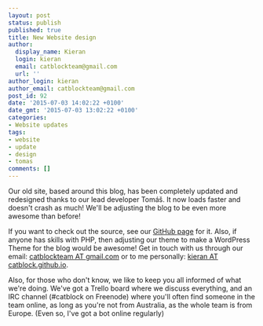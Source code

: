 ```yaml
---
layout: post
status: publish
published: true
title: New Website design
author:
  display_name: Kieran
  login: kieran
  email: catblockteam@gmail.com
  url: ''
author_login: kieran
author_email: catblockteam@gmail.com
post_id: 92
date: '2015-07-03 14:02:22 +0100'
date_gmt: '2015-07-03 13:02:22 +0100'
categories:
- Website updates
tags:
- website
- update
- design
- tomas
comments: []
---
```


Our old site, based around this blog, has been completely updated and redesigned thanks to our lead developer Tom&aacute;&scaron;. It now loads faster and doesn't crash as much! We'll be adjusting the blog to be even more awesome than before!

<!--more-->

If you want to check out the source, see our [GitHub page](https://github.com/CatBlock/website) for it. Also, if anyone has skills with PHP, then adjusting our theme to make a WordPress Theme for the blog would be awesome! Get in touch with us through our email: [catblockteam AT gmail.com](mailto:catblockteam@gmail.com) or to me personally: [kieran AT catblock.github.io](mailto:kieran@catblock.github.io).

Also, for those who don't know, we like to keep you all informed of what we're doing. We've got a Trello board where we discuss everything, and an IRC channel (#catblock on Freenode) where you'll often find someone in the team online, as long as you're not from Australia, as the whole team is from Europe. (Even so, I've got a bot online regularly)
